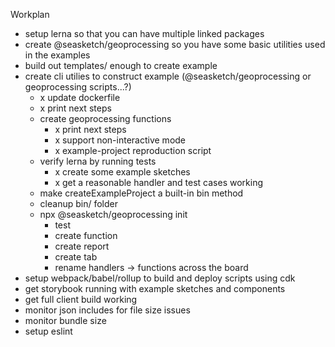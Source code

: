 Workplan

  * setup lerna so that you can have multiple linked packages
  * create @seasketch/geoprocessing so you have some basic utilities used in the examples
  * build out templates/ enough to create example
  * create cli utilies to construct example (@seasketch/geoprocessing or geoprocessing scripts...?)
    * x update dockerfile
    * x print next steps
    * create geoprocessing functions
      * x print next steps
      * x support non-interactive mode
      * x example-project reproduction script
    * verify lerna by running tests
      * x create some example sketches
      * x get a reasonable handler and test cases working
    * make createExampleProject a built-in bin method
    * cleanup bin/ folder
    * npx @seasketch/geoprocessing init
      * test
      * create function
      * create report
      * create tab
      * rename handlers -> functions across the board
  * setup webpack/babel/rollup to build and deploy scripts using cdk
  * get storybook running with example sketches and components
  * get full client build working
  * monitor json includes for file size issues
  * monitor bundle size
  * setup eslint
 